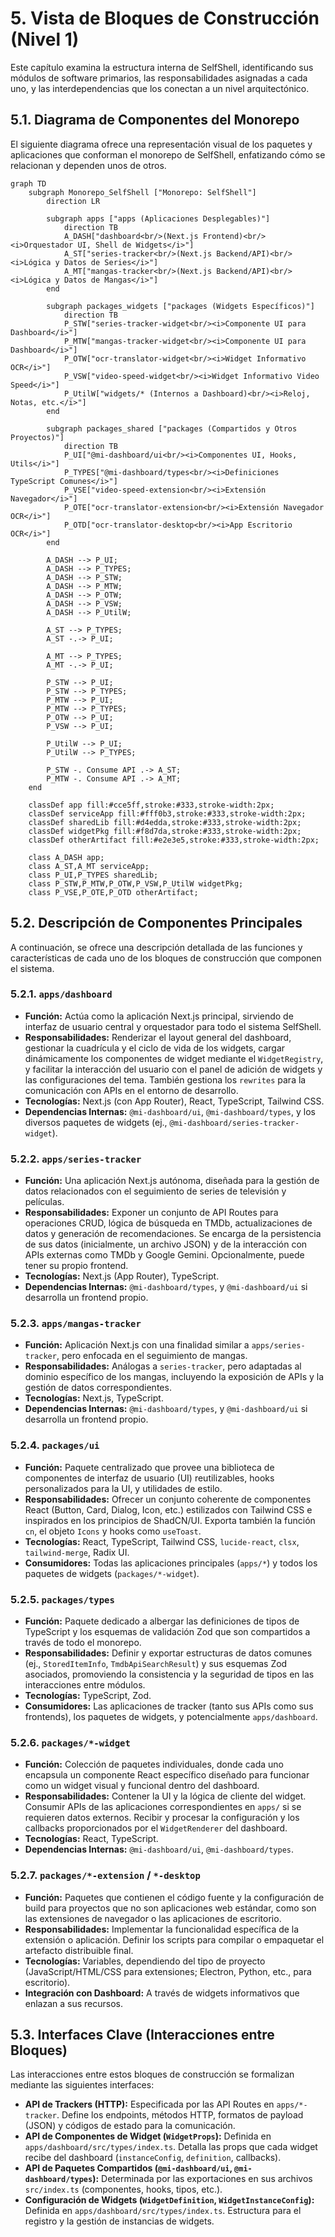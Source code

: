 # 5. Vista de Bloques de Construcción (Nivel 1)

Este capítulo examina la estructura interna de SelfShell, identificando sus módulos de software primarios, las responsabilidades asignadas a cada uno, y las interdependencias que los conectan a un nivel arquitectónico.

## 5.1. Diagrama de Componentes del Monorepo

El siguiente diagrama ofrece una representación visual de los paquetes y aplicaciones que conforman el monorepo de SelfShell, enfatizando cómo se relacionan y dependen unos de otros.

```mermaid
graph TD
    subgraph Monorepo_SelfShell ["Monorepo: SelfShell"]
        direction LR

        subgraph apps ["apps (Aplicaciones Desplegables)"]
            direction TB
            A_DASH["dashboard<br/>(Next.js Frontend)<br/><i>Orquestador UI, Shell de Widgets</i>"]
            A_ST["series-tracker<br/>(Next.js Backend/API)<br/><i>Lógica y Datos de Series</i>"]
            A_MT["mangas-tracker<br/>(Next.js Backend/API)<br/><i>Lógica y Datos de Mangas</i>"]
        end

        subgraph packages_widgets ["packages (Widgets Específicos)"]
            direction TB
            P_STW["series-tracker-widget<br/><i>Componente UI para Dashboard</i>"]
            P_MTW["mangas-tracker-widget<br/><i>Componente UI para Dashboard</i>"]
            P_OTW["ocr-translator-widget<br/><i>Widget Informativo OCR</i>"]
            P_VSW["video-speed-widget<br/><i>Widget Informativo Video Speed</i>"]
            P_UtilW["widgets/* (Internos a Dashboard)<br/><i>Reloj, Notas, etc.</i>"]
        end
        
        subgraph packages_shared ["packages (Compartidos y Otros Proyectos)"]
            direction TB
            P_UI["@mi-dashboard/ui<br/><i>Componentes UI, Hooks, Utils</i>"]
            P_TYPES["@mi-dashboard/types<br/><i>Definiciones TypeScript Comunes</i>"]
            P_VSE["video-speed-extension<br/><i>Extensión Navegador</i>"]
            P_OTE["ocr-translator-extension<br/><i>Extensión Navegador OCR</i>"]
            P_OTD["ocr-translator-desktop<br/><i>App Escritorio OCR</i>"]
        end

        A_DASH --> P_UI;
        A_DASH --> P_TYPES;
        A_DASH --> P_STW;
        A_DASH --> P_MTW;
        A_DASH --> P_OTW;
        A_DASH --> P_VSW;
        A_DASH --> P_UtilW;
        
        A_ST --> P_TYPES;
        A_ST -.-> P_UI; 

        A_MT --> P_TYPES;
        A_MT -.-> P_UI; 

        P_STW --> P_UI;
        P_STW --> P_TYPES;
        P_MTW --> P_UI;
        P_MTW --> P_TYPES;
        P_OTW --> P_UI;
        P_VSW --> P_UI;
        
        P_UtilW --> P_UI;
        P_UtilW --> P_TYPES;

        P_STW -. Consume API .-> A_ST;
        P_MTW -. Consume API .-> A_MT;
    end
    
    classDef app fill:#cce5ff,stroke:#333,stroke-width:2px;
    classDef serviceApp fill:#fff0b3,stroke:#333,stroke-width:2px;
    classDef sharedLib fill:#d4edda,stroke:#333,stroke-width:2px;
    classDef widgetPkg fill:#f8d7da,stroke:#333,stroke-width:2px;
    classDef otherArtifact fill:#e2e3e5,stroke:#333,stroke-width:2px;

    class A_DASH app;
    class A_ST,A_MT serviceApp;
    class P_UI,P_TYPES sharedLib;
    class P_STW,P_MTW,P_OTW,P_VSW,P_UtilW widgetPkg;
    class P_VSE,P_OTE,P_OTD otherArtifact;
```

## 5.2. Descripción de Componentes Principales

A continuación, se ofrece una descripción detallada de las funciones y características de cada uno de los bloques de construcción que componen el sistema.

### 5.2.1. `apps/dashboard`
* **Función:** Actúa como la aplicación Next.js principal, sirviendo de interfaz de usuario central y orquestador para todo el sistema SelfShell.
* **Responsabilidades:** Renderizar el layout general del dashboard, gestionar la cuadrícula y el ciclo de vida de los widgets, cargar dinámicamente los componentes de widget mediante el `WidgetRegistry`, y facilitar la interacción del usuario con el panel de adición de widgets y las configuraciones del tema. También gestiona los `rewrites` para la comunicación con APIs en el entorno de desarrollo.
* **Tecnologías:** Next.js (con App Router), React, TypeScript, Tailwind CSS.
* **Dependencias Internas:** `@mi-dashboard/ui`, `@mi-dashboard/types`, y los diversos paquetes de widgets (ej., `@mi-dashboard/series-tracker-widget`).

### 5.2.2. `apps/series-tracker`
* **Función:** Una aplicación Next.js autónoma, diseñada para la gestión de datos relacionados con el seguimiento de series de televisión y películas.
* **Responsabilidades:** Exponer un conjunto de API Routes para operaciones CRUD, lógica de búsqueda en TMDb, actualizaciones de datos y generación de recomendaciones. Se encarga de la persistencia de sus datos (inicialmente, un archivo JSON) y de la interacción con APIs externas como TMDb y Google Gemini. Opcionalmente, puede tener su propio frontend.
* **Tecnologías:** Next.js (App Router), TypeScript.
* **Dependencias Internas:** `@mi-dashboard/types`, y `@mi-dashboard/ui` si desarrolla un frontend propio.

### 5.2.3. `apps/mangas-tracker`
* **Función:** Aplicación Next.js con una finalidad similar a `apps/series-tracker`, pero enfocada en el seguimiento de mangas.
* **Responsabilidades:** Análogas a `series-tracker`, pero adaptadas al dominio específico de los mangas, incluyendo la exposición de APIs y la gestión de datos correspondientes.
* **Tecnologías:** Next.js, TypeScript.
* **Dependencias Internas:** `@mi-dashboard/types`, y `@mi-dashboard/ui` si desarrolla un frontend propio.

### 5.2.4. `packages/ui`
* **Función:** Paquete centralizado que provee una biblioteca de componentes de interfaz de usuario (UI) reutilizables, hooks personalizados para la UI, y utilidades de estilo.
* **Responsabilidades:** Ofrecer un conjunto coherente de componentes React (Button, Card, Dialog, Icon, etc.) estilizados con Tailwind CSS e inspirados en los principios de ShadCN/UI. Exporta también la función `cn`, el objeto `Icons` y hooks como `useToast`.
* **Tecnologías:** React, TypeScript, Tailwind CSS, `lucide-react`, `clsx`, `tailwind-merge`, Radix UI.
* **Consumidores:** Todas las aplicaciones principales (`apps/*`) y todos los paquetes de widgets (`packages/*-widget`).

### 5.2.5. `packages/types`
* **Función:** Paquete dedicado a albergar las definiciones de tipos de TypeScript y los esquemas de validación Zod que son compartidos a través de todo el monorepo.
* **Responsabilidades:** Definir y exportar estructuras de datos comunes (ej., `StoredItemInfo`, `TmdbApiSearchResult`) y sus esquemas Zod asociados, promoviendo la consistencia y la seguridad de tipos en las interacciones entre módulos.
* **Tecnologías:** TypeScript, Zod.
* **Consumidores:** Las aplicaciones de tracker (tanto sus APIs como sus frontends), los paquetes de widgets, y potencialmente `apps/dashboard`.

### 5.2.6. `packages/*-widget`
* **Función:** Colección de paquetes individuales, donde cada uno encapsula un componente React específico diseñado para funcionar como un widget visual y funcional dentro del dashboard.
* **Responsabilidades:** Contener la UI y la lógica de cliente del widget. Consumir APIs de las aplicaciones correspondientes en `apps/` si se requieren datos externos. Recibir y procesar la configuración y los callbacks proporcionados por el `WidgetRenderer` del dashboard.
* **Tecnologías:** React, TypeScript.
* **Dependencias Internas:** `@mi-dashboard/ui`, `@mi-dashboard/types`.

### 5.2.7. `packages/*-extension` / `*-desktop`
* **Función:** Paquetes que contienen el código fuente y la configuración de build para proyectos que no son aplicaciones web estándar, como son las extensiones de navegador o las aplicaciones de escritorio.
* **Responsabilidades:** Implementar la funcionalidad específica de la extensión o aplicación. Definir los scripts para compilar o empaquetar el artefacto distribuible final.
* **Tecnologías:** Variables, dependiendo del tipo de proyecto (JavaScript/HTML/CSS para extensiones; Electron, Python, etc., para escritorio).
* **Integración con Dashboard:** A través de widgets informativos que enlazan a sus recursos.

## 5.3. Interfaces Clave (Interacciones entre Bloques)

Las interacciones entre estos bloques de construcción se formalizan mediante las siguientes interfaces:

* **API de Trackers (HTTP):** Especificada por las API Routes en `apps/*-tracker`. Define los endpoints, métodos HTTP, formatos de payload (JSON) y códigos de estado para la comunicación.
* **API de Componentes de Widget (`WidgetProps`):** Definida en `apps/dashboard/src/types/index.ts`. Detalla las props que cada widget recibe del dashboard (`instanceConfig`, `definition`, callbacks).
* **API de Paquetes Compartidos (`@mi-dashboard/ui`, `@mi-dashboard/types`):** Determinada por las exportaciones en sus archivos `src/index.ts` (componentes, hooks, tipos, etc.).
* **Configuración de Widgets (`WidgetDefinition`, `WidgetInstanceConfig`):** Definida en `apps/dashboard/src/types/index.ts`. Estructura para el registro y la gestión de instancias de widgets.
